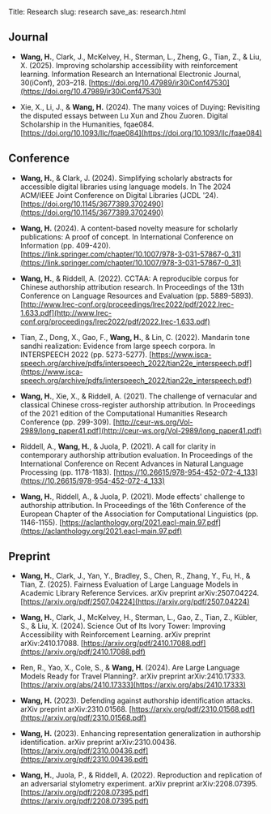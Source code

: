 Title: Research
slug: research
save_as: research.html


## Journal

- **Wang, H.**, Clark, J., McKelvey, H., Sterman, L., Zheng, G., Tian, Z., & Liu, X. (2025). Improving scholarship accessibility with reinforcement learning. Information Research an International Electronic Journal, 30(iConf), 203–218. [https://doi.org/10.47989/ir30iConf47530](https://doi.org/10.47989/ir30iConf47530)

- Xie, X., Li, J., & **Wang, H.** (2024). The many voices of Duying: Revisiting the disputed essays between Lu Xun and Zhou Zuoren. Digital Scholarship in the Humanities, fqae084. [https://doi.org/10.1093/llc/fqae084](https://doi.org/10.1093/llc/fqae084)

## Conference

- **Wang, H.**, & Clark, J. (2024). Simplifying scholarly abstracts for accessible digital libraries using language models. In The 2024 ACM/IEEE Joint Conference on Digital Libraries (JCDL '24). [https://doi.org/10.1145/3677389.3702490](https://doi.org/10.1145/3677389.3702490)

- **Wang, H.** (2024). A content-based novelty measure for scholarly publications: A proof of concept. In International Conference on Information (pp. 409-420). [https://link.springer.com/chapter/10.1007/978-3-031-57867-0_31](https://link.springer.com/chapter/10.1007/978-3-031-57867-0_31)

- **Wang, H.**, & Riddell, A. (2022). CCTAA: A reproducible corpus for Chinese authorship attribution research. In Proceedings of the 13th Conference on Language Resources and Evaluation (pp. 5889-5893). [http://www.lrec-conf.org/proceedings/lrec2022/pdf/2022.lrec-1.633.pdf](http://www.lrec-conf.org/proceedings/lrec2022/pdf/2022.lrec-1.633.pdf)

- Tian, Z., Dong, X., Gao, F., **Wang, H.**, & Lin, C. (2022). Mandarin tone sandhi realization: Evidence from large speech corpora. In INTERSPEECH 2022 (pp. 5273-5277). [https://www.isca-speech.org/archive/pdfs/interspeech_2022/tian22e_interspeech.pdf](https://www.isca-speech.org/archive/pdfs/interspeech_2022/tian22e_interspeech.pdf)

- **Wang, H.**, Xie, X., & Riddell, A. (2021). The challenge of vernacular and classical Chinese cross-register authorship attribution. In Proceedings of the 2021 edition of the Computational Humanities Research Conference (pp. 299-309). [http://ceur-ws.org/Vol-2989/long_paper41.pdf](http://ceur-ws.org/Vol-2989/long_paper41.pdf)

- Riddell, A., **Wang, H.**, & Juola, P. (2021). A call for clarity in contemporary authorship attribution evaluation. In Proceedings of the International Conference on Recent Advances in Natural Language Processing (pp. 1178-1183). [https://10.26615/978-954-452-072-4_133](https://10.26615/978-954-452-072-4_133)

- **Wang, H.**, Riddell, A., & Juola, P. (2021). Mode effects' challenge to authorship attribution. In Proceedings of the 16th Conference of the European Chapter of the Association for Computational Linguistics (pp. 1146-1155). [https://aclanthology.org/2021.eacl-main.97.pdf](https://aclanthology.org/2021.eacl-main.97.pdf)


## Preprint

- **Wang, H.**, Clark, J., Yan, Y., Bradley, S., Chen, R., Zhang, Y., Fu, H., & Tian, Z. (2025). Fairness Evaluation of Large Language Models in Academic Library Reference Services. arXiv preprint arXiv:2507.04224. [https://arxiv.org/pdf/2507.04224](https://arxiv.org/pdf/2507.04224)

- **Wang, H.**, Clark, J., McKelvey, H., Sterman, L., Gao, Z., Tian, Z., Kübler, S., & Liu, X. (2024). Science Out of Its Ivory Tower: Improving Accessibility with Reinforcement Learning. arXiv preprint arXiv:2410.17088. [https://arxiv.org/pdf/2410.17088.pdf](https://arxiv.org/pdf/2410.17088.pdf)

- Ren, R., Yao, X., Cole, S., & **Wang, H.** (2024). Are Large Language Models Ready for Travel Planning?. arXiv preprint arXiv:2410.17333. [https://arxiv.org/abs/2410.17333](https://arxiv.org/abs/2410.17333)

- **Wang, H.** (2023). Defending against authorship identification attacks. arXiv preprint arXiv:2310.01568. [https://arxiv.org/pdf/2310.01568.pdf](https://arxiv.org/pdf/2310.01568.pdf)

- **Wang, H.** (2023). Enhancing representation generalization in authorship identification. arXiv preprint arXiv:2310.00436. [https://arxiv.org/pdf/2310.00436.pdf](https://arxiv.org/pdf/2310.00436.pdf)

- **Wang, H.**, Juola, P., & Riddell, A. (2022). Reproduction and replication of an adversarial stylometry experiment. arXiv preprint arXiv:2208.07395. [https://arxiv.org/pdf/2208.07395.pdf](https://arxiv.org/pdf/2208.07395.pdf)

